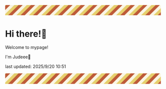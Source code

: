<!-- Header image -->
<img src="./pokemon/pokemon_38.png" width="1000">

# Hi there!👋

Welcome to mypage!

I'm Judeee🐷

last updated: 2025/9/20 10:51

<!-- Footer image -->
<img src="./pokemon/pokemon_38.png" width="1000">
